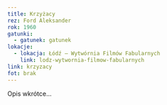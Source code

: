 ```yaml
---
title: Krzyżacy
rez: Ford Aleksander
rok: 1960
gatunki: 
  - gatunek: gatunek
lokacje:
  - lokacja: Łódź – Wytwórnia Filmów Fabularnych
    link: lodz-wytwornia-filmow-fabularnych
link: krzyzacy
fot: brak
---
```

Opis wkrótce…